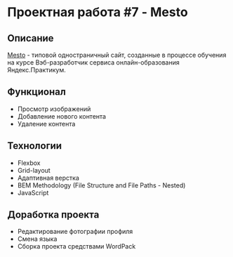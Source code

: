 <h1>Проектная работа #7 - Mesto</h1>
<h2>Описание</h2>
<p><a href="https://untitled-dream.github.io/mesto/index.html">Mesto</a> - типовой одностраничный сайт, созданные в процессе обучения на курсе Вэб-разработчик сервиса онлайн-образования Яндекс.Практикум.</p>
<h2>Функционал</h2>
<ul>
  <li>Просмотр изображений</li>
  <li>Добавление нового контента</li>
  <li>Удаление контента</li>
</ul>
<h2>Технологии</h2>
<ul>
  <li>Flexbox</li>
  <li>Grid-layout</li>
  <li>Адаптивная верстка</li>
  <li>BEM Methodology (File Structure and File Paths - Nested)</li>
  <li>JavaScript</li>
</ul>
<h2>Доработка проекта</h2>
<ul>
  <li>Редактирование фотографии профиля</li>
  <li>Смена языка</li>
  <li>Сборка проекта средствами WordPack</li>
</ul>
